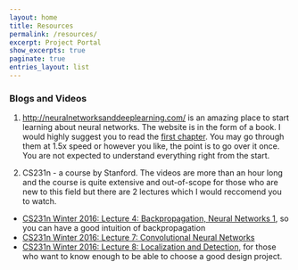 ```yaml
---
layout: home
title: Resources
permalink: /resources/
excerpt: Project Portal
show_excerpts: true
paginate: true
entries_layout: list
---
```


### Blogs and Videos

1. http://neuralnetworksanddeeplearning.com/ is an amazing place to start learning about neural networks. The website is in the form of a book. I would highly suggest you to read the [first chapter](http://neuralnetworksanddeeplearning.com/chap1.html). You may go through them at 1.5x speed or however you like, the point is to go over it once. You are not expected to understand everything right from the start.

2. CS231n - a course by Stanford. The videos are more than an hour long and the course is quite extensive and out-of-scope for those who are new to this field but there are 2 lectures which I would reccomend you to watch.
- [CS231n Winter 2016: Lecture 4: Backpropagation, Neural Networks 1](https://www.youtube.com/watch?v=i94OvYb6noo&list=PLkt2uSq6rBVctENoVBg1TpCC7OQi31AlC&index=4), so you can have a good intuition of backpropagation
- [CS231n Winter 2016: Lecture 7: Convolutional Neural Networks](https://www.youtube.com/watch?v=LxfUGhug-iQ&list=PLkt2uSq6rBVctENoVBg1TpCC7OQi31AlC&index=7)
- [CS231n Winter 2016: Lecture 8: Localization and Detection](https://www.youtube.com/watch?v=GxZrEKZfW2o&list=PLkt2uSq6rBVctENoVBg1TpCC7OQi31AlC&index=8), for those who want to know enough to be able to choose a good design project.